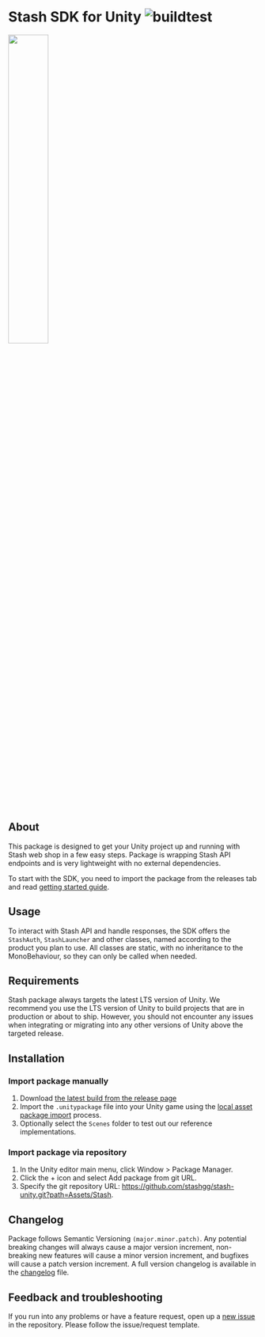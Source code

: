 # Stash SDK for Unity ![buildtest](https://github.com/stashgg/stash-unity/actions/workflows/main.yml/badge.svg)

<img src="https://i.ibb.co/LYPjvRj/3-D-Yellow.png" width="40%"></img>

## About

This package is designed to get your Unity project up and running with Stash web shop in a few easy steps. Package is wrapping Stash API endpoints and is very lightweight with no external dependencies. 

To start with the SDK, you need to import the package from the releases tab and read [getting started guide](https://docs.stash.gg/docs/configure-unity-project).

## Usage

To interact with Stash API and handle responses, the SDK offers the `StashAuth`, `StashLauncher` and other classes, named according to the product you plan to use.
All classes are static, with no inheritance to the MonoBehaviour, so they can only be called when needed.

## Requirements

Stash package always targets the latest LTS version of Unity. We recommend you use the LTS version of Unity to build projects that are in production or about to ship. However, you should not encounter any issues when integrating or migrating into any other versions of Unity above the targeted release.

## Installation

### Import package manually
1. Download [the latest build from the release page](https://github.com/stashgg/stash-unity/releases)
2. Import the `.unitypackage` file into your Unity game using the [local asset package import](https://docs.unity3d.com/Manual/AssetPackagesImport.html) process.
3. Optionally select the `Scenes` folder to test out our reference implementations.

### Import package via repository
1. In the Unity editor main menu, click Window > Package Manager.
2. Click the + icon and select Add package from git URL.
3. Specify the git repository URL: https://github.com/stashgg/stash-unity.git?path=Assets/Stash.

## Changelog

Package follows Semantic Versioning `(major.minor.patch)`. Any potential breaking changes will always cause a major version increment, non-breaking new features will cause a minor version increment, and bugfixes will cause a patch version increment.
A full version changelog is available in the [changelog](/CHANGELOG.md) file.

## Feedback and troubleshooting

If you run into any problems or have a feature request, open up a [new issue](https://github.com/stashgg/stash-unity/issues/new) in the repository. Please follow the issue/request template.
